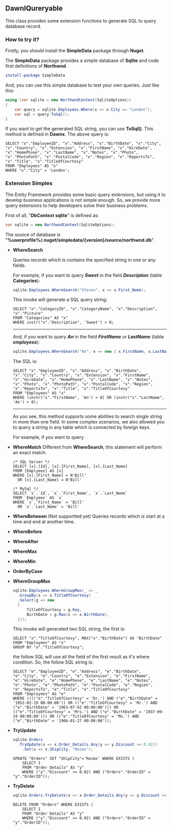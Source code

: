 ## DawnIQureryable

This class provides some extension functions to generate SQL to query database record.



### How to try it?

Firstly, you should install the **SimpleData** package through **Nuget**.

The **SimpleData** package provides a simple database of **Sqlite** and code first definitions of **Northwnd**.

```powershell
install-package SimpleData
```

And, you can use this simple database to test your own queries. Just like this:

```C#
using (var sqlite = new NorthwndContext(SqliteOptions))
{
    var query = sqlite.Employees.Where(x => x.City == "London");
    var sql = query.ToSql();
}
```

If you want to get the generated SQL string, you can use **ToSql()**. This method is defined in **Dawnx**. The above query is:

```sqlite
SELECT "x"."EmployeeID", "x"."Address", "x"."BirthDate", "x"."City", "x"."Country", "x"."Extension", "x"."FirstName", "x"."HireDate", "x"."HomePhone", "x"."LastName", "x"."Notes", "x"."Photo", "x"."PhotoPath", "x"."PostalCode", "x"."Region", "x"."ReportsTo", "x"."Title", "x"."TitleOfCourtesy"
FROM "Employees" AS "x"
WHERE "x"."City" = 'London';
```



### Extension Simples

The Entity Framework provides some basic query extensions, but using it to develop business applications is not simple enough. So, we provide more query extensions to help developers solve their business problems.

First of all, "**DbContext sqlite**" is defined as:

```C#
var sqlite = new NorthwndContext(SqliteOptions);
```

The source of database is "**%userprofile%/.nuget/simpledata/{version}/source/northwnd.db**".

- **WhereSearch**

  Queries records which is contains the specified string in one or any fields.

  For example, if you want to query ***Sweet*** in the field ***Description*** (table **Categories**):

  ```C#
  sqlite.Employees.WhereSearch("Steven", x => x.First_Name);
  ```

  This invoke will generate a SQL query string:

  ```sqlite
  SELECT "x"."CategoryID", "x"."CategoryName", "x"."Description", "x"."Picture"
  FROM "Categories" AS "x"
  WHERE instr("x"."Description", 'Sweet') > 0;
  ```

  ----

  And, if you want to query ***An*** in the field ***FirstName*** or ***LastName*** (table ***employees***):

  ```C#
  sqlite.Employees.WhereSearch("An", x => new { x.FirstName, x.LastName })
  ```

  The SQL is:

  ```sqlite
  SELECT "x"."EmployeeID", "x"."Address", "x"."BirthDate", "x"."City", "x"."Country", "x"."Extension", "x"."FirstName", "x"."HireDate", "x"."HomePhone", "x"."LastName", "x"."Notes", "x"."Photo", "x"."PhotoPath", "x"."PostalCode", "x"."Region", "x"."ReportsTo", "x"."Title", "x"."TitleOfCourtesy"
  FROM "Employees" AS "x"
  WHERE (instr("x"."FirstName", 'An') > 0) OR (instr("x"."LastName", 'An') > 0);
  ```

  ----

  As you see, this method supports some abilities to search  single string in more than one field. In some complex scenarios, we also allowed you to query a string in any table which is connected by foreign keys.

  For example, if you want to query 

- **WhereMatch**
  Different from **WhereSearch**, this statement will perform an exact match:

  ```mssql
  /* SQL Server */
  SELECT [x].[Id], [x].[First_Name], [x].[Last_Name]
  FROM [Emplyees] AS [x]
  WHERE [x].[First_Name] = N'Bill' 
  	OR [x].[Last_Name] = N'Bill'
  ```

  ```mysql
  /* MySql */
  SELECT `x`.`Id`, `x`.`First_Name`, `x`.`Last_Name`
  FROM `Emplyees` AS `x`
  WHERE `x`.`First_Name` = 'Bill' 
  	OR `x`.`Last_Name` = 'Bill'
  ```

- **WhereBetween**
  (Not supportted yet)
  Queries records which is start at a time and end at another time.

- **WhereBefore**

- **WhereAfter**

- **WhereMax**

- **WhereMin**

- **OrderByCase**

- **WhereGroupMax**

  ```C#
  sqlite.Employees.WhereGroupMax(_ => _
  	.GroupBy(x => x.TitleOfCourtesy)
  	.Select(g => new
  	{
  		TitleOfCourtesy = g.Key,
  		BirthDate = g.Max(x => x.BirthDate),
  	}));
  ```

  This invoke will generated two SQL string, the first is:

  ```sqlite
  SELECT "x"."TitleOfCourtesy", MAX("x"."BirthDate") AS "BirthDate"
  FROM "Employees" AS "x"
  GROUP BY "x"."TitleOfCourtesy";
  ```

  the follow SQL will use all the field of the first result as it's where condition. So, the follow SQL string is:

  ```sqlite
  SELECT "e"."EmployeeID", "e"."Address", "e"."BirthDate", "e"."City", "e"."Country", "e"."Extension", "e"."FirstName", "e"."HireDate", "e"."HomePhone", "e"."LastName", "e"."Notes", "e"."Photo", "e"."PhotoPath", "e"."PostalCode", "e"."Region", "e"."ReportsTo", "e"."Title", "e"."TitleOfCourtesy"
  FROM "Employees" AS "e"
  WHERE (((("e"."TitleOfCourtesy" = 'Dr.') AND ("e"."BirthDate" = '1952-02-19 00:00:00')) OR (("e"."TitleOfCourtesy" = 'Mr.') AND ("e"."BirthDate" = '1963-07-02 00:00:00'))) OR (("e"."TitleOfCourtesy" = 'Mrs.') AND ("e"."BirthDate" = '1937-09-19 00:00:00'))) OR (("e"."TitleOfCourtesy" = 'Ms.') AND ("e"."BirthDate" = '1966-01-27 00:00:00'));
  ```

- **TryUpdate**

  ```C#
  sqlite.Orders
  	.TryUpdate(x => x.Order_Details.Any(y => y.Discount >= 0.02))
      .Set(x => x.ShipCity, "Reims");
  ```

  ```sqlite
  UPDATE "Orders" SET "ShipCity"='Reims' WHERE EXISTS (
      SELECT 1
      FROM "Order Details" AS "y"
      WHERE ("y"."Discount" >= 0.02) AND ("Orders"."OrderID" = "y"."OrderID"));
  ```

- **TryDelete**

  ```C#
  sqlite.Orders.TryDelete(x => x.Order_Details.Any(y => y.Discount >= 0.02));
  ```

  ```sqlite
  DELETE FROM "Orders" WHERE EXISTS (
      SELECT 1
      FROM "Order Details" AS "y"
      WHERE ("y"."Discount" >= 0.02) AND ("Orders"."OrderID" = "y"."OrderID"));
  ```

